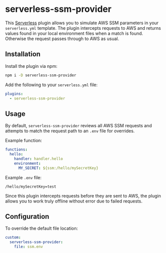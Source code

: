 # serverless-ssm-provider

This [Serverless](https://github.com/serverless/serverless) plugin allows you to simulate AWS SSM parameters in your `serverless.yml` template. The plugin intercepts requests to AWS and returns values found in your local environment files when a match is found. Otherwise the request passes through to AWS as usual.


## Installation

Install the plugin via npm:

```sh
npm i -D serverless-ssm-provider
```

Add the following to your `serverless.yml` file:

```yml
plugins:
  - serverless-ssm-provider
```


## Usage

By default, `serverless-ssm-provider` reviews all AWS SSM requests and attempts to match the request path to an `.env` file for overrides.

Example function:

```yml
functions:
  hello:
    handler: handler.hello
    environment:
      MY_SECRET: ${ssm:/hello/mySecretKey}
```

Example `.env` file:

```
/hello/mySecretKey=test
```

Since this plugin intercepts requests before they are sent to AWS, the plugin allows you to work truly offline without error due to failed requests.


## Configuration

To override the default file location:

```yml
custom:
  serverless-ssm-provider:
    file: ssm.env
```
